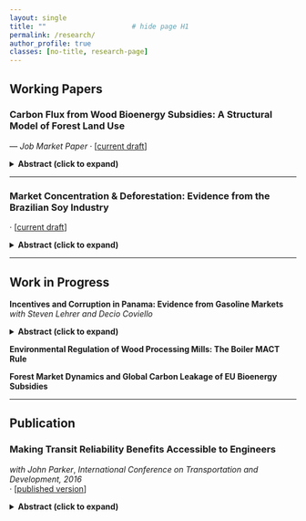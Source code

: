 ```yaml
---
layout: single
title: ""                     # hide page H1
permalink: /research/
author_profile: true
classes: [no-title, research-page]
---
```


<!-- Page-local spacing fixes: tighten before Abstract; add clear space after;
     and remove the top gap caused by the inline <style> being first. -->
<style>
/* Remove the top gap before the first section heading on this page */
.research-page .page__content h2:first-of-type { margin-top: 0 !important; }

/* Working Papers: title -> meta (“— Job Market Paper …”) is compact */
.research-page .page__content h3 { margin-bottom: 0.25rem !important; }
.research-page .page__content h3 + p {
  margin-top: 0.05rem !important;
  margin-bottom: 0.30rem !important; /* small gap before Abstract */
}

/* Work in Progress: the “with …” line paragraph sits just above <details> */
.research-page .page__content > p + details {
  margin-top: 0.25rem !important;    /* small gap before Abstract */
}

/* Abstract block spacing and reset any theme padding/border that creates big gaps */
.research-page .page__content details {
  margin: 0.25rem 0 1.00rem !important; /* small gap before; consistent gap after */
  padding-top: 0 !important;
  border-top: 0 !important;
}
.research-page .page__content details > summary {
  margin: 0 !important;
  padding: 0 !important;
}
.research-page .page__content details[open] {
  margin-bottom: 1.10rem !important; /* a touch more when open */
}

/* Ensure the next item (title/paragraph/separator) starts cleanly */
.research-page .page__content details + h3,
.research-page .page__content details + p,
.research-page .page__content details + hr {
  margin-top: 0.90rem !important;
}

/* Tighter separators between entries */
.research-page .page__content hr {
  margin: 0.80rem 0 1.00rem !important;
}
</style>

## Working Papers

### Carbon Flux from Wood Bioenergy Subsidies: A Structural Model of Forest Land Use  
<span style="font-weight:normal;">— <em>Job Market Paper</em> · [<a href="#" target="_blank">current draft</a>]</span>
<details>
  <summary><strong>Abstract (click to expand)</strong></summary>
Wood bioenergy offers one path to reduce carbon emissions from fossil energy and is an increasingly important fuel in both the U.K. and EU-27. Yet, because wood is more carbon intensive than fossil fuels at the smokestack, the climate impact from wood bioenergy policies depends on whether forest carbon uptake offsets these emissions. I study this question in the context of the U.S. South, a globally significant supplier of wood bioenergy. I develop a dynamic structural model of land use and harvesting decisions, extending a traditional stochastic Faustmann model to incorporate land-use switching and oligopsony power. Using this model, I assess the impact of wood bioenergy mills supplying wood to Europe following large bioenergy subsidies. The model is estimated on a panel of 5.1 million land plots, built from remote-sensing data on land use, tree harvesting, and forest biomass accumulation. My estimates imply that by 2050, harvesting rates increase by 6%, and due to imperfect replanting, forested area shrinks by ≈1,500 km² — roughly the size of Orlando’s 2010 urban footprint. By 2024, this translates to an annual decline in carbon sequestration equal to 1.3% of U.K. emissions. The resulting reduction in forest carbon stocks does not recover within any relevant policy horizon.
</details>

---

### Market Concentration & Deforestation: Evidence from the Brazilian Soy Industry  
<span style="font-weight:normal;">· [<a href="#" target="_blank">current draft</a>]</span>
<details>
  <summary><strong>Abstract (click to expand)</strong></summary>
The Brazilian soy industry is a leading cause of deforestation in several major biomes, including the Amazon, yet little is known about how market structure affects land-use outcomes. This paper exploits the 2014 acquisition and merger of two major soy exporters by China’s state-owned firm COFCO to estimate the causal effects of buyer concentration on farmgate soy prices, production, and deforestation. Using a municipality-level panel from 2006–2018 linking supply-chain data, administrative data, and MapBiomas deforestation records, I implement a staggered event-study design to estimate local impacts of the merger. Results show a short-run increase in farmgate prices where buyer concentration rose — an unexpected effect consistent with strategic mutual forbearance among oligopsonists. In contrast, when COFCO enters new markets, I find that increased competition leads to sustained price increases and lower deforestation. One likely mechanism is COFCO’s deforestation-free sourcing commitments.
</details>

---

## Work in Progress
**Incentives and Corruption in Panama: Evidence from Gasoline Markets**  
  *with Steven Lehrer and Decio Coviello*
  <details>
  <summary><strong>Abstract (click to expand)</strong></summary>
  This paper studies the misuse of public funds using transaction-level data from Panama’s national
  fuel card program, covering over two million purchases by government employees. We document both
  passive waste, arising from weak cost-minimization incentives, and active misuse, where employees
  personally benefit. We use the fuel programs rules to develop waste and misuse measures and exploit
  two distinct sources of variation in the incentives to misuse funds. A local price shock from a merger
  involving the contracted fuel supplier reduces misuse across most agencies, whereas, national fuel price
  shocks driven by exogenous oil market events increase it. We develop an economic model of expected
  profit and detection risk to explain these behavioral responses and their heterogeneity across agencies.
  Our estimates imply an elasticity of supply of stolen fuels between 2.7 and 4.6, meaning that a 10%
  rise in fuel prices increases stolen fuel by 27-46%.
  </details>

**Environmental Regulation of Wood Processing Mills: The Boiler MACT Rule**  

**Forest Market Dynamics and Global Carbon Leakage of EU Bioenergy Subsidies**  

---

## Publication

### Making Transit Reliability Benefits Accessible to Engineers  
*with John Parker*, *International Conference on Transportation and Development, 2016*  
<span style="font-weight:normal;">· [<a href="https://ascelibrary.org/doi/10.1061/9780784479926.051" target="_blank">published version</a>]</span>  

  <details>
  <summary><strong>Abstract (click to expand)</strong></summary>
  Advances in measuring the intangible costs and benefits of transportation are being made but economic cost-benefit models used to analyze transportation infrastructure projects have not kept up. There are new benefit categories that existing transportation cost-benefit models do not include. One example is the benefit of travel time reliability. This paper summarizes the results of 30 studies of reliability and synthesizes them into a reliability ratio that can be used in transit cost-benefit analysis. By interpreting and standardizing reliability research the paper shows how cutting edge transportation research can be made available to engineering and planning professionals in their planning and design decisions. The value of reliability is implemented in a cost-benefit and risk analysis model and is freely available as a spreadsheet from the authors.
  </details>


